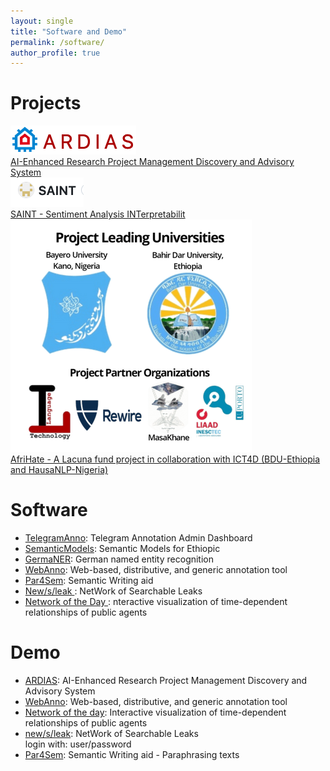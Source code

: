 ```yaml
---
layout: single
title: "Software and Demo"
permalink: /software/
author_profile: true
---
```



<h1 class="bodytext"><b>Projects<a id="Software"></a></b></h1>

<img src="/files/ardias.png"/> <br> <a href="https://www.hcds.uni-hamburg.de/en/news/20220721-project-funding-ideas-risk.html">AI-Enhanced Research Project Management Discovery and Advisory System </a> <br>
<img src="/files/saint.png"/> <br> <a href="https://www.hcds.uni-hamburg.de/en/news/20230103-funding-leeds-haburg.html">SAINT - Sentiment Analysis INTerpretabilit</a><br>
<img src="/files/afrihate.png"/> <br> <a href="https://lacunafund.org/2021-african-language-awardees/"> AfriHate - A Lacuna fund project in collaboration with ICT4D (BDU-Ethiopia and HausaNLP-Nigeria)</a><br>




<h1 class="bodytext"><b>Software<a id="Software"></a></b></h1>
<ul></ul>
<ul>
  
<li><a href="https://github.com/uhh-hcds/TelegramAnno">TelegramAnno</a>: Telegram Annotation Admin Dashboard</li>
<li><a href="https://github.com/uhh-lt/ethiopicmodels">SemanticModels</a>: Semantic Models for Ethiopic</li>
<li><a href="https://github.com/tudarmstadt-lt/GermaNER">GermaNER</a>: German named entity recognition</li>
<li><a href="https://webanno.github.io/">WebAnno</a>: Web-based, distributive, and generic annotation tool</li>
<li><a href="https://uhh-lt.github.io/par4sem/">Par4Sem</a>: Semantic Writing aid</li>

<li><a href="http://www.newsleak.io/">New/s/leak </a>: NetWork of Searchable Leaks</li>

<li><a href="https://github.com/uhh-lt/NoDWeb">Network of the Day </a>: nteractive visualization of time-dependent relationships of public agents</li>


</ul>
<h1 class="bodytext"><b>Demo<a id="Software"></a></b></h1>
<ul></ul>
<ul>
<li><a href="https://ardias.ltdemos.informatik.uni-hamburg.de/">ARDIAS</a>: AI-Enhanced Research Project Management Discovery and Advisory System</li>
<li><a href="https://webanno.github.io/">WebAnno</a>: Web-based, distributive, and generic annotation tool</li>
<li><a href="http://ltbev.informatik.uni-hamburg.de/nodstud/">Network of the day</a>: Interactive <span>visualization of time-dependent relationships of public agents</span></li>
<li><a href="https://ltdemos.informatik.uni-hamburg.de/newsleak/">new/s/leak</a>: NetWork of Searchable Leaks</li> login with: user/password
<li><a href="https://ltmaggie.informatik.uni-hamburg.de/par4sem/">Par4Sem</a>: Semantic Writing aid - Paraphrasing texts</li>
</ul>
